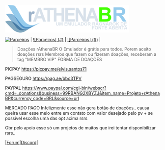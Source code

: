 <img src="branding/logo.png" align="center" height="90" />

[![Parceiros](#)](#) | [![Parceiros] (#)](#) | [![Parceiros] (#)](#) |
> Doações rAthenaBR
  O Emulador é grátis para todos. Porem aceito doações rsrs
  Membros que fazem ou fizeram doações, receberam a tag "MEMBRO VIP"
  FORMA DE DOAÇÕES

  PICPAY
  https://picpay.me/elvis.santos71

  PAGSEGURO
  https://pag.ae/bbc3TPV

  PAYPAL
  https://www.paypal.com/cgi-bin/webscr?cmd=_donations&business=99RBANG2XBYZJ&item_name=Projeto+rAthenaBR&currency_code=BRL&source=url

  MERCADO PAGO
  Infelizmente esse não gera botão de doações.. causa queira usar esse meio entre em contato com valor desejado pelo pv + se possível escolha uma das opt acima rsrs

  Obr pelo apoio 
  esse só um projetos de muitos que irei tentar disponibilizar rsrs..

|[Forum](#)|[Discord](https://discord.gg/pQNH9Pg)|
